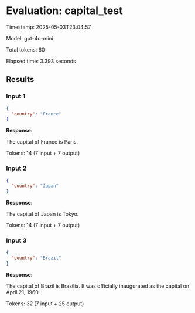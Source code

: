# Evaluation: capital_test

Timestamp: 2025-05-03T23:04:57

Model: gpt-4o-mini

Total tokens: 60

Elapsed time: 3.393 seconds

## Results


### Input 1
```json
{
  "country": "France"
}
```

**Response:**

The capital of France is Paris.


Tokens: 14 (7 input + 7 output)

### Input 2
```json
{
  "country": "Japan"
}
```

**Response:**

The capital of Japan is Tokyo.


Tokens: 14 (7 input + 7 output)

### Input 3
```json
{
  "country": "Brazil"
}
```

**Response:**

The capital of Brazil is Brasília. It was officially inaugurated as the capital on April 21, 1960.


Tokens: 32 (7 input + 25 output)